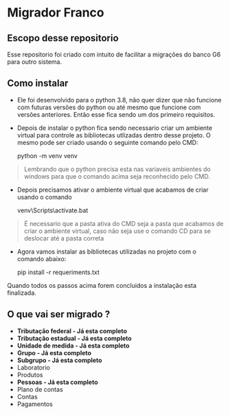 # Migrador Franco

Escopo desse repositorio
-----------------
 
Esse repositorio foi criado com intuito de facilitar a migrações do banco G6 para outro sistema. 

Como instalar
-----------------
* Ele foi desenvolvido para o python 3.8, não quer dizer que não funcione com futuras versões do python ou até mesmo que 
funcione com versões anteriores. Então esse fica sendo um dos primeiro requisitos.

* Depois de instalar o python fica sendo necessario criar um ambiente virtual para controle as bibliotecas utlizadas
dentro desse projeto. O mesmo pode ser criado usando o seguinte comando pelo CMD:


    python -m venv venv
    
> Lembrando que o python precisa esta nas variaveis ambientes do windows para que o comando acima seja reconhecido pelo CMD.

* Depois precisamos ativar o ambiente virtual que acabamos de criar usando o comando

    
    venv\Scripts\activate.bat
    
> É necessario que a pasta ativa do CMD seja a pasta que acabamos de criar o ambiente virtual, caso não seja use o 
> comando CD para se deslocar até a pasta correta


* Agora vamos instalar as bibliotecas utilizadas no projeto com o comando abaixo:


    pip install -r requeriments.txt
    
Quando todos os passos acima forem concluidos a instalação esta finalizada.

O que vai ser migrado ?
-----------------
* **Tributação federal - Já esta completo**
* **Tributação estadual - Já esta completo**
* **Unidade de medida - Já esta completo**
* **Grupo - Já esta completo**
* **Subgrupo - Já esta completo**
* Laboratorio
* Produtos
* **Pessoas - Já esta completo**
* Plano de contas
* Contas
* Pagamentos